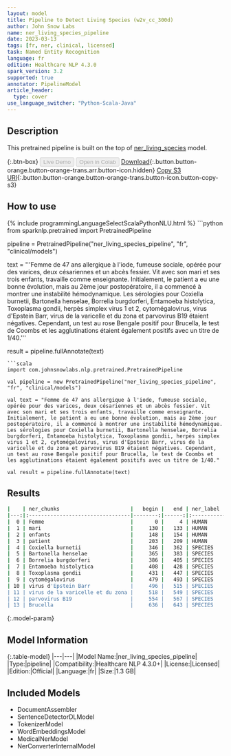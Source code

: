```yaml
---
layout: model
title: Pipeline to Detect Living Species (w2v_cc_300d)
author: John Snow Labs
name: ner_living_species_pipeline
date: 2023-03-13
tags: [fr, ner, clinical, licensed]
task: Named Entity Recognition
language: fr
edition: Healthcare NLP 4.3.0
spark_version: 3.2
supported: true
annotator: PipelineModel
article_header:
  type: cover
use_language_switcher: "Python-Scala-Java"
---
```


## Description

This pretrained pipeline is built on the top of [ner_living_species](https://nlp.johnsnowlabs.com/2022/06/23/ner_living_species_fr_3_0.html) model.

{:.btn-box}
<button class="button button-orange" disabled>Live Demo</button>
<button class="button button-orange" disabled>Open in Colab</button>
[Download](https://s3.amazonaws.com/auxdata.johnsnowlabs.com/clinical/models/ner_living_species_pipeline_fr_4.3.0_3.2_1678705447222.zip){:.button.button-orange.button-orange-trans.arr.button-icon.hidden}
[Copy S3 URI](s3://auxdata.johnsnowlabs.com/clinical/models/ner_living_species_pipeline_fr_4.3.0_3.2_1678705447222.zip){:.button.button-orange.button-orange-trans.button-icon.button-copy-s3}

## How to use



<div class="tabs-box" markdown="1">
{% include programmingLanguageSelectScalaPythonNLU.html %}
```python
from sparknlp.pretrained import PretrainedPipeline

pipeline = PretrainedPipeline("ner_living_species_pipeline", "fr", "clinical/models")

text = '''Femme de 47 ans allergique à l'iode, fumeuse sociale, opérée pour des varices, deux césariennes et un abcès fessier. Vit avec son mari et ses trois enfants, travaille comme enseignante. Initialement, le patient a eu une bonne évolution, mais au 2ème jour postopératoire, il a commencé à montrer une instabilité hémodynamique. Les sérologies pour Coxiella burnetii, Bartonella henselae, Borrelia burgdorferi, Entamoeba histolytica, Toxoplasma gondii, herpès simplex virus 1 et 2, cytomégalovirus, virus d'Epstein Barr, virus de la varicelle et du zona et parvovirus B19 étaient négatives. Cependant, un test au rose Bengale positif pour Brucella, le test de Coombs et les agglutinations étaient également positifs avec un titre de 1/40.'''

result = pipeline.fullAnnotate(text)
```
```scala
import com.johnsnowlabs.nlp.pretrained.PretrainedPipeline

val pipeline = new PretrainedPipeline("ner_living_species_pipeline", "fr", "clinical/models")

val text = "Femme de 47 ans allergique à l'iode, fumeuse sociale, opérée pour des varices, deux césariennes et un abcès fessier. Vit avec son mari et ses trois enfants, travaille comme enseignante. Initialement, le patient a eu une bonne évolution, mais au 2ème jour postopératoire, il a commencé à montrer une instabilité hémodynamique. Les sérologies pour Coxiella burnetii, Bartonella henselae, Borrelia burgdorferi, Entamoeba histolytica, Toxoplasma gondii, herpès simplex virus 1 et 2, cytomégalovirus, virus d'Epstein Barr, virus de la varicelle et du zona et parvovirus B19 étaient négatives. Cependant, un test au rose Bengale positif pour Brucella, le test de Coombs et les agglutinations étaient également positifs avec un titre de 1/40."

val result = pipeline.fullAnnotate(text)
```
</div>

## Results

```bash
|    | ner_chunks                       |   begin |   end | ner_label   |   confidence |
|---:|:---------------------------------|--------:|------:|:------------|-------------:|
|  0 | Femme                            |       0 |     4 | HUMAN       |     1        |
|  1 | mari                             |     130 |   133 | HUMAN       |     0.982    |
|  2 | enfants                          |     148 |   154 | HUMAN       |     0.9863   |
|  3 | patient                          |     203 |   209 | HUMAN       |     0.9989   |
|  4 | Coxiella burnetii                |     346 |   362 | SPECIES     |     0.9309   |
|  5 | Bartonella henselae              |     365 |   383 | SPECIES     |     0.99275  |
|  6 | Borrelia burgdorferi             |     386 |   405 | SPECIES     |     0.98795  |
|  7 | Entamoeba histolytica            |     408 |   428 | SPECIES     |     0.98455  |
|  8 | Toxoplasma gondii                |     431 |   447 | SPECIES     |     0.9736   |
|  9 | cytomégalovirus                  |     479 |   493 | SPECIES     |     0.9979   |
| 10 | virus d'Epstein Barr             |     496 |   515 | SPECIES     |     0.788667 |
| 11 | virus de la varicelle et du zona |     518 |   549 | SPECIES     |     0.788543 |
| 12 | parvovirus B19                   |     554 |   567 | SPECIES     |     0.9341   |
| 13 | Brucella                         |     636 |   643 | SPECIES     |     0.9993   |
```

{:.model-param}
## Model Information

{:.table-model}
|---|---|
|Model Name:|ner_living_species_pipeline|
|Type:|pipeline|
|Compatibility:|Healthcare NLP 4.3.0+|
|License:|Licensed|
|Edition:|Official|
|Language:|fr|
|Size:|1.3 GB|

## Included Models

- DocumentAssembler
- SentenceDetectorDLModel
- TokenizerModel
- WordEmbeddingsModel
- MedicalNerModel
- NerConverterInternalModel